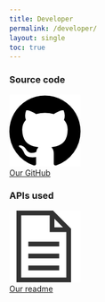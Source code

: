```yaml
---
title: Developer
permalink: /developer/
layout: single
toc: true
---
```


### Source code
<img src="../assets/images/logo-github.png" alt="GitHub Logo "><br>
<a href="https://github.com/GazePlay/GazePlay">Our GitHub</a>

### APIs used
<img src="../assets/images/file-text.png" alt="File logo"><br>
<a href="https://github.com/GazePlay/GazePlay/blob/gh-pages/README.md">Our readme</a>
